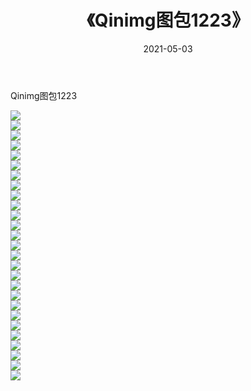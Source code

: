 ﻿---
layout: post
title:  《Qinimg图包1223》
date:   2021-05-03
img: http://imgx.orgx.ga/Qinimg图包/Qinimg图包1223/000.jpg
categories: [美女, 清纯, 唯美]
---

Qinimg图包1223

 ![](http://imgx.orgx.ga/Qinimg图包/Qinimg图包1223/001.jpg) <br>![](http://imgx.orgx.ga/Qinimg图包/Qinimg图包1223/002.jpg) <br>![](http://imgx.orgx.ga/Qinimg图包/Qinimg图包1223/003.jpg) <br>![](http://imgx.orgx.ga/Qinimg图包/Qinimg图包1223/004.jpg) <br>![](http://imgx.orgx.ga/Qinimg图包/Qinimg图包1223/005.jpg) <br>![](http://imgx.orgx.ga/Qinimg图包/Qinimg图包1223/006.jpg) <br>![](http://imgx.orgx.ga/Qinimg图包/Qinimg图包1223/007.jpg) <br>![](http://imgx.orgx.ga/Qinimg图包/Qinimg图包1223/008.jpg) <br>![](http://imgx.orgx.ga/Qinimg图包/Qinimg图包1223/009.jpg) <br>![](http://imgx.orgx.ga/Qinimg图包/Qinimg图包1223/010.jpg) <br>![](http://imgx.orgx.ga/Qinimg图包/Qinimg图包1223/011.jpg) <br>![](http://imgx.orgx.ga/Qinimg图包/Qinimg图包1223/012.jpg) <br>![](http://imgx.orgx.ga/Qinimg图包/Qinimg图包1223/013.jpg) <br>![](http://imgx.orgx.ga/Qinimg图包/Qinimg图包1223/014.jpg) <br>![](http://imgx.orgx.ga/Qinimg图包/Qinimg图包1223/015.jpg) <br>![](http://imgx.orgx.ga/Qinimg图包/Qinimg图包1223/016.jpg) <br>![](http://imgx.orgx.ga/Qinimg图包/Qinimg图包1223/017.jpg) <br>![](http://imgx.orgx.ga/Qinimg图包/Qinimg图包1223/018.jpg) <br>![](http://imgx.orgx.ga/Qinimg图包/Qinimg图包1223/019.jpg) <br>![](http://imgx.orgx.ga/Qinimg图包/Qinimg图包1223/020.jpg) <br>![](http://imgx.orgx.ga/Qinimg图包/Qinimg图包1223/021.jpg) <br>![](http://imgx.orgx.ga/Qinimg图包/Qinimg图包1223/022.jpg) <br>![](http://imgx.orgx.ga/Qinimg图包/Qinimg图包1223/023.jpg) <br>![](http://imgx.orgx.ga/Qinimg图包/Qinimg图包1223/024.jpg) <br>![](http://imgx.orgx.ga/Qinimg图包/Qinimg图包1223/025.jpg) <br>![](http://imgx.orgx.ga/Qinimg图包/Qinimg图包1223/026.jpg) <br>![](http://imgx.orgx.ga/Qinimg图包/Qinimg图包1223/027.jpg) <br>